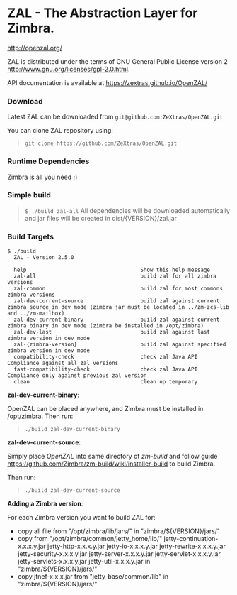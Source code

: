 
ZAL - The Abstraction Layer for Zimbra.
===
<http://openzal.org/>

ZAL is distributed under the terms of GNU General Public License version 2 <http://www.gnu.org/licenses/gpl-2.0.html>.

API documentation is available at <https://zextras.github.io/OpenZAL/>

### Download ###

Latest ZAL can be downloaded from `git@github.com:ZeXtras/OpenZAL.git`

You can clone ZAL repository using:

>`git clone https://github.com/ZeXtras/OpenZAL.git`

### Runtime Dependencies ###

   Zimbra is all you need ;)

### Simple build ###

>`$ ./build zal-all`
All dependencies will be downloaded automatically and jar files will be created in dist/{VERSION}/zal.jar

### Build Targets ###
```
$ ./build
  ZAL - Version 2.5.0

  help                                    Show this help message
  zal-all                                 build zal for all zimbra versions
  zal-common                              build zal for most commons zimbra versions
  zal-dev-current-source                  build zal against current zimbra source in dev mode (zimbra jar must be located in ../zm-zcs-lib and ../zm-mailbox)
  zal-dev-current-binary                  build zal against current zimbra binary in dev mode (zimbra be installed in /opt/zimbra)
  zal-dev-last                            build zal against last zimbra version in dev mode
  zal-{zimbra-version}                    build zal against specified zimbra version in dev mode
  compatibility-check                     check zal Java API Compliance against all zal versions
  fast-compatibility-check                check zal Java API Compliance only against previous zal version
  clean                                   clean up temporary
```
**zal-dev-current-binary**:

OpenZAL can be placed anywhere, and Zimbra must be installed in /opt/zimbra.
Then run:
> `./build zal-dev-current-binary`

**zal-dev-current-source**:

Simply place *OpenZAL* into same directory of *zm-build* and follow guide <https://github.com/Zimbra/zm-build/wiki/installer-build> to build Zimbra.

Then run:
>`./build zal-dev-current-source`

**Adding a Zimbra version**:

For each Zimbra version you want to build ZAL for:

* copy all file from "/opt/zimbra/lib/jars/" in "zimbra/${VERSION}/jars/"
* copy from "/opt/zimbra/common/jetty_home/lib/"
jetty-continuation-x.x.x.y.jar
jetty-http-x.x.x.y.jar
jetty-io-x.x.x.y.jar
jetty-rewrite-x.x.x.y.jar
jetty-security-x.x.x.y.jar
jetty-server-x.x.x.y.jar
jetty-servlet-x.x.x.y.jar
jetty-servlets-x.x.x.y.jar
jetty-util-x.x.x.y.jar
in "zimbra/${VERSION}/jars/"
* copy jtnef-x.x.x.jar from "jetty_base/common/lib" in "zimbra/${VERSION}/jars/"
